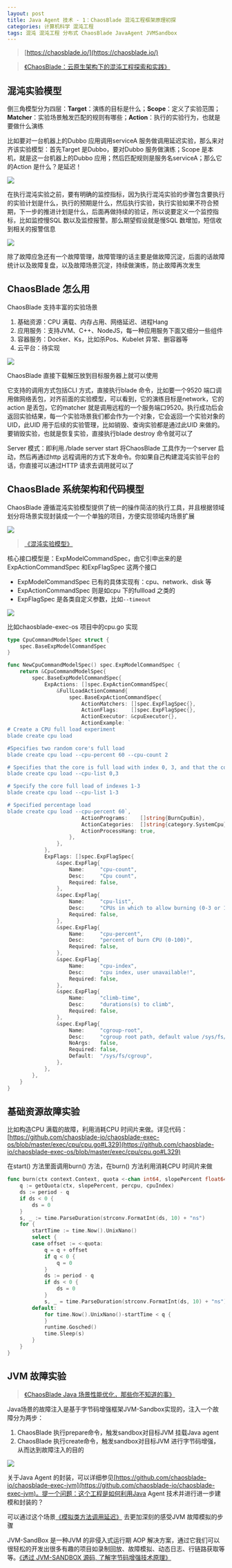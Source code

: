 ```yaml
---
layout: post
title: Java Agent 技术 - 1：ChaosBlade 混沌工程框架原理初探
categories: 计算机科学 混沌工程 
tags: 混沌 混沌工程 分布式 ChaosBlade JavaAgent JVMSandbox
---
```


>[https://chaosblade.io/](https://chaosblade.io/)

>[《ChaosBlade：云原生架构下的混沌工程探索和实践》](https://chaosblade.io/blog/2019/10/17/chaosblade-cloud-native)

## 混沌实验模型

倒三角模型分为四层：**Target**：演练的目标是什么；**Scope**：定义了实验范围；**Matcher**：实验场景触发匹配的规则有哪些；**Action**：执行的实验行为，也就是要做什么演练

比如要对一台机器上的Dubbo 应用调用serviceA 服务做调用延迟实验，那么来对齐该实验模型：首先Target 是Dubbo，要对Dubbo 服务做演练；Scope 是本机，就是这一台机器上的Dubbo 应用；然后匹配规则是服务名serviceA；那么它的Action 是什么？是延迟！

![](../media/image/2024-12-21/01.jpg)

在执行混沌实验之前，要有明确的监控指标，因为执行混沌实验的步骤包含要执行的实验计划是什么，执行的预期是什么，然后执行实验，执行实验如果不符合预期，下一步的推进计划是什么，后面再做持续的验证，所以说要定义一个监控指标，比如监控慢SQL 数以及监控报警。那么期望假设就是慢SQL 数增加，短信收到相关的报警信息

![](../media/image/2024-12-21/02.png)

除了故障应急还有一个故障管理，故障管理的话主要是做故障沉淀，后面的话故障统计以及故障复盘，以及故障场景沉淀，持续做演练，防止故障再次发生

## ChaosBlade 怎么用

ChaosBlade 支持丰富的实验场景

1. 基础资源：CPU 满载、内存占用、网络延迟、进程Hang
2. 应用服务：支持JVM、C++、NodeJS，每一种应用服务下面又细分一些组件
3. 容器服务：Docker、Ks，比如杀Pos、Kubelet 异常、删容器等
4. 云平台：待实现

![](../media/image/2024-12-21/03.png)

ChaosBlade 直接下载解压放到目标服务器上就可以使用

它支持的调用方式包括CLI 方式，直接执行blade 命令，比如要一个9520 端口调用做网络丢包，对齐前面的实验模型，可以看到，它的演练目标是network，它的action 是丢包，它的matcher 就是调用远程的一个服务端口9520。执行成功后会返回实验结果，每一个实验场景我们都会作为一个对象，它会返回一个实验对象的UID，此UID 用于后续的实验管理，比如销毁、查询实验都是通过此UID 来做的。要销毁实验，也就是恢复实验，直接执行blade destroy 命令就可以了

Server 模式：即利用./blade server start 将ChaosBlade 工具作为一个server 启动，然后再通过http 远程调用的方式下发命令。你如果自己构建混沌实验平台的话，你直接可以通过HTTP 请求去调用就可以了

## ChaosBlade 系统架构和代码模型

ChaosBlade 遵循混沌实验模型提供了统一的操作简洁的执行工具，并且根据领域划分将场景实现封装成一个一个单独的项目，方便实现领域内场景扩展

![](../media/image/2024-12-21/04.jpg)

>[《混沌实验模型》](https://github.com/chaosblade-io/chaosblade/wiki/%E6%B7%B7%E6%B2%8C%E5%AE%9E%E9%AA%8C%E6%A8%A1%E5%9E%8B)

核心接口模型是：ExpModelCommandSpec，由它引申出来的是ExpActionCommandSpec 和ExpFlagSpec 这两个接口

* ExpModelCommandSpec 已有的具体实现有：cpu、network、disk 等
* ExpActionCommandSpec 则是如cpu 下的fullload 之类的
* ExpFlagSpec 是各类自定义参数，比如`--timeout`

![](../media/image/2024-12-21/05.png)

比如chaosblade-exec-os 项目中的cpu.go 实现

```go
type CpuCommandModelSpec struct {
    spec.BaseExpModelCommandSpec
}

func NewCpuCommandModelSpec() spec.ExpModelCommandSpec {
    return &CpuCommandModelSpec{
        spec.BaseExpModelCommandSpec{
            ExpActions: []spec.ExpActionCommandSpec{
                &FullLoadActionCommand{
                    spec.BaseExpActionCommandSpec{
                        ActionMatchers: []spec.ExpFlagSpec{},
                        ActionFlags:    []spec.ExpFlagSpec{},
                        ActionExecutor: &cpuExecutor{},
                        ActionExample: `
# Create a CPU full load experiment
blade create cpu load

#Specifies two random core's full load
blade create cpu load --cpu-percent 60 --cpu-count 2

# Specifies that the core is full load with index 0, 3, and that the core's index starts at 0
blade create cpu load --cpu-list 0,3

# Specify the core full load of indexes 1-3
blade create cpu load --cpu-list 1-3

# Specified percentage load
blade create cpu load --cpu-percent 60`,
                        ActionPrograms:    []string{BurnCpuBin},
                        ActionCategories:  []string{category.SystemCpu},
                        ActionProcessHang: true,
                    },
                },
            },
            ExpFlags: []spec.ExpFlagSpec{
                &spec.ExpFlag{
                    Name:     "cpu-count",
                    Desc:     "Cpu count",
                    Required: false,
                },
                &spec.ExpFlag{
                    Name:     "cpu-list",
                    Desc:     "CPUs in which to allow burning (0-3 or 1,3)",
                    Required: false,
                },
                &spec.ExpFlag{
                    Name:     "cpu-percent",
                    Desc:     "percent of burn CPU (0-100)",
                    Required: false,
                },
                &spec.ExpFlag{
                    Name:     "cpu-index",
                    Desc:     "cpu index, user unavailable!",
                    Required: false,
                },
                &spec.ExpFlag{
                    Name:     "climb-time",
                    Desc:     "durations(s) to climb",
                    Required: false,
                },
                &spec.ExpFlag{
                    Name:     "cgroup-root",
                    Desc:     "cgroup root path, default value /sys/fs/cgroup",
                    NoArgs:   false,
                    Required: false,
                    Default:  "/sys/fs/cgroup",
                },
            },
        },
    }
}
```

## 基础资源故障实验

比如构造CPU 满载的故障，利用消耗CPU 时间片来做。详见代码：[https://github.com/chaosblade-io/chaosblade-exec-os/blob/master/exec/cpu/cpu.go#L329](https://github.com/chaosblade-io/chaosblade-exec-os/blob/master/exec/cpu/cpu.go#L329)

在start() 方法里面调用burn() 方法，在burn() 方法利用消耗CPU 时间片来做

```go
func burn(ctx context.Context, quota <-chan int64, slopePercent float64, percpu bool, cpuIndex int) {
    q := getQuota(ctx, slopePercent, percpu, cpuIndex)
    ds := period - q
    if ds < 0 {
        ds = 0
    }
    s, _ := time.ParseDuration(strconv.FormatInt(ds, 10) + "ns")
    for {
        startTime := time.Now().UnixNano()
        select {
        case offset := <-quota:
            q = q + offset
            if q < 0 {
                q = 0
            }
            ds := period - q
            if ds < 0 {
                ds = 0
            }
            s, _ = time.ParseDuration(strconv.FormatInt(ds, 10) + "ns")
        default:
            for time.Now().UnixNano()-startTime < q {
            }
            runtime.Gosched()
            time.Sleep(s)
        }
    }
}
```

## JVM 故障实验

>[《ChaosBlade Java 场景性能优化，那些你不知道的事》](https://chaosblade.io/blog/2022/09/09/chaosblade-java)

Java场景的故障注入是基于字节码增强框架JVM-Sandbox实现的，注入一个故障分为两步：

1. ChaosBlade 执行prepare命令，触发sandbox对目标JVM 挂载Java agent
2. ChaosBlade 执行create命令，触发sandbox对目标JVM 进行字节码增强，从而达到故障注入的目的

![](../media/image/2024-12-21/06.png)

关于Java Agent 的封装，可以详细参见[https://github.com/chaosblade-io/chaosblade-exec-jvm](https://github.com/chaosblade-io/chaosblade-exec-jvm)。提一个问题：这个工程是如何利用Java Agent 技术并进行进一步建模和封装的？

可以通过这个场景[《模拟类方法调用延迟》](https://chaosblade.io/docs/experiment-types/application/jvm/blade_create_jvm_delay) 去更加深刻的感受JVM 故障模拟的步骤

JVM-SandBox 是一种JVM 的非侵入式运行期 AOP 解决方案，通过它我们可以很轻松的开发出很多有趣的项目如录制回放、故障模拟、动态日志、行链路获取等等。[《透过 JVM-SANDBOX 源码, 了解字节码增强技术原理》](https://xie.infoq.cn/article/c5be9834709f7eb48cfa683b1)
